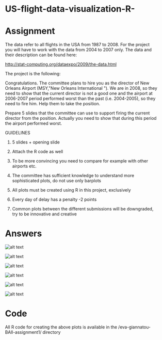 # US-flight-data-visualization-R-

# Assignment 
The data refer to all flights in the USA from 1987 to 2008.
For the project you will have to work with the data from 2004 to
2007 only.
The data and their description can be found here:

http://stat-computing.org/dataexpo/2009/the-data.html

The project is the following:

Congratulations. The committee plans to hire you as the director of
New Orleans Airport (MSY,"New Orleans International "). We are in 2008, so they need to show that the
current director is not a good one and the airport at 2006-2007 period performed worst than the past (i.e. 2004-2005),
so they need to fire him. Help them to take the position.

Prepare 5 slides  that the committee can use to  support firing the current director from the position. Actually you need to show that during this  period  the airport performed worst.

GUIDELINES

1. 5 slides + opening slide

2. Attach the R code as well

3. To be more convincing you need to compare for example with other airports etc.

4. The committee  has sufficient knowledge to understand more sophisticated plots, do not use only barplots

5. All plots must be created using R in this project, exclusively

6. Every day of delay has  a penalty -2 points

7. Common plots between the  different submissions will be downgraded, try to be innovative and creative

# Answers
![alt text](https://github.com/evagian/US-flight-data-visualization-R-/tree/master/eva-giannatou-BAII-assignment1/selected-plots/1.jpg)

![alt text](https://github.com/evagian/US-flight-data-visualization-R-/tree/master/eva-giannatou-BAII-assignment1/selected-plots/2.jpg)

![alt text](https://github.com/evagian/US-flight-data-visualization-R-/tree/master/eva-giannatou-BAII-assignment1/selected-plots/3.jpg)

![alt text](https://github.com/evagian/US-flight-data-visualization-R-/tree/master/eva-giannatou-BAII-assignment1/selected-plots/4.jpg)

![alt text](https://github.com/evagian/US-flight-data-visualization-R-/tree/master/eva-giannatou-BAII-assignment1/selected-plots/5.jpg)

![alt text](https://github.com/evagian/US-flight-data-visualization-R-/tree/master/eva-giannatou-BAII-assignment1/selected-plots/6.jpg)

# Code
All R code for creating the above plots is available in the /eva-giannatou-BAII-assignment1/ directory
